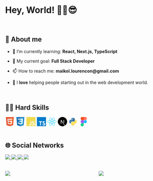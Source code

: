 <h1> Hey, World! ✌🏾😎 </h1>
<br>

<h2> 📑 About me </h2>

* <p> 🌱 I’m currently learning: <strong>React, Next.js, TypeScript</strong></p>
* <p> 🎯 My current goal: <strong>Full Stack Developer</strong></p>
* <p> 📫 How to reach me: <strong>maikol.lourencon@gmail.com</strong></p>
* <p> 💙 I <strong>love</strong> helping people starting out in the web development world.</p>

<br>

<h2> 💪🏾 Hard Skills  </h2>

<div style="display: inline_block">
   <img width="30" src="https://raw.githubusercontent.com/devicons/devicon/master/icons/html5/html5-original.svg">
   <img width="30" src="https://raw.githubusercontent.com/devicons/devicon/master/icons/css3/css3-original.svg">
   <img width="30" src="https://raw.githubusercontent.com/devicons/devicon/master/icons/javascript/javascript-plain.svg">
   <img width="30" src="https://raw.githubusercontent.com/devicons/devicon/master/icons/typescript/typescript-plain.svg">
   <img width="30" src="https://raw.githubusercontent.com/devicons/devicon/master/icons/react/react-original.svg">
   <img width="30" src="https://raw.githubusercontent.com/devicons/devicon/master/icons/nextjs/nextjs-original.svg">
   <img width="30" src="https://raw.githubusercontent.com/devicons/devicon/master/icons/python/python-original.svg">
  <img width="30" src="https://raw.githubusercontent.com/devicons/devicon/master/icons/figma/figma-original.svg">
</div>

<br>

<h2> 🌐 Social Networks </h2>

  <a href="https://www.linkedin.com/in/maikol-lourencon/" target="_blank">
    <img src="https://img.shields.io/badge/-LinkedIn-%230077B5?style=for-the-badge&logo=linkedin&logoColor=white">
  </a>
  <a href="https://instagram.com/maikol.sants/" target="_blank">
    <img src="https://img.shields.io/badge/-Instagram-%23E4405F?style=for-the-badge&logo=instagram&logoColor=white">
  </a>
  <a href="https://www.facebook.com/sants.maikol/" target="_blank">
    <img src="https://img.shields.io/badge/-Facebook-%230077B5?style=for-the-badge&logo=facebook&logoColor=white">
  </a>
  <a href = "mailto:maikol.lourencon@gmail.com">
    <img src="https://img.shields.io/badge/-Gmail-%23333?style=for-the-badge&logo=gmail&logoColor=white">
  </a>

<br>
<br>
<br>
<img align="left" width="40%" src="https://github-readme-stats.vercel.app/api/top-langs/?username=MaikolSantos&layout=compact&langs_count=7&theme=github_dark"/>
<img align="right" width="40%" src="https://github.com/MaikolSantos/image/blob/main/standard.gif?raw=true">
